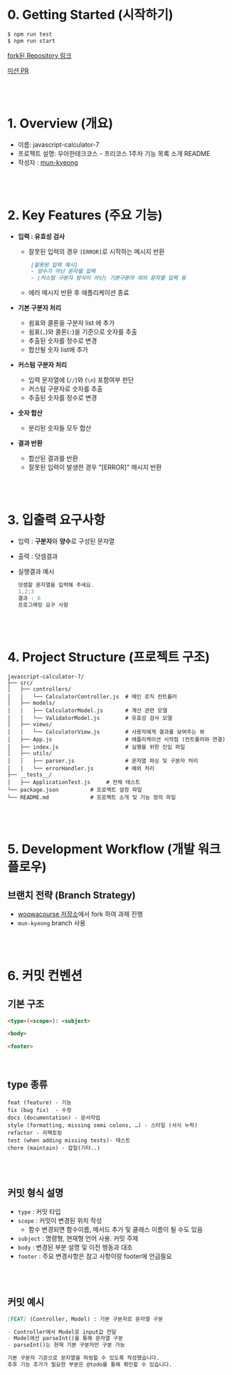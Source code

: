 <a href="https://club-project-one.vercel.app/" target="_blank">
</a>

<br/>
<br/>

# 0. Getting Started (시작하기)

```bash
$ npm run test
$ npm run start
```

[fork된 Repository 링크](https://github.com/mun-kyeong/javascript-calculator-7)

[미션 PR](https://github.com/woowacourse-precourse/javascript-calculator-7/pull/159)

<br/>
<br/>

# 1. Overview (개요)

- 이름: javascript-calculator-7
- 프로젝트 설명: 우아한테크코스 - 프리코스 1주차 기능 목록 소개 README
- 작성자 : [mun-kyeong](https://github.com/mun-kyeong)

<br/>
<br>

# 2. Key Features (주요 기능)

- **입력 : 유효성 검사**
  - 잘못된 입력의 경우 `[ERROR]`로 시작하는 메시지 반환
  ```md
      [잘못된 입력 예시]
      - 양수가 아닌 문자열 입력
      - (커스텀 구분자 방식이 아닌) 기본구분자 외의 문자열 입력 등
  ```
  - 에러 메시지 반환 후 애플리케이션 종료
- **기본 구분자 처리**
  - 쉼표와 콜론을 구분자 list 에 추가
  - 쉼표(`,`)와 콜론(`:`)을 기준으로 숫자를 추출
  - 추출된 숫자를 정수로 변경
  - 합산될 숫자 list에 추가
- **커스텀 구분자 처리**
  - 입력 문자열에 (`//`)와 (`\n`) 포함여부 판단
  - 커스텀 구분자로 숫자를 추출
  - 추출된 숫자를 정수로 변경
- **숫자 합산**

  - 분리된 숫자들 모두 합산

- **결과 반환**
  - 합산된 결과를 반환
  - 잘못된 입력이 발생한 경우 "[ERROR]" 메시지 반환

<br/>
<br/>

# 3. 입출력 요구사항

- 입력 : **구분자**와 **양수**로 구성된 문자열
- 출력 : 덧셈결과
- 실행결과 예시

  ```jsx
  덧셈할 문자열을 입력해 주세요.
  1,2:3
  결과 : 6
  프로그래밍 요구 사항
  ```

<br/>
<br/>

# 4. Project Structure (프로젝트 구조)

```plaintext
javascript-calculator-7/
├── src/
│   ├── controllers/
│   │   └── CalculatorController.js  # 메인 로직 컨트롤러
│   ├── models/
│   │   ├── CalculatorModel.js       # 계산 관련 모델
│   │   └── ValidatorModel.js        # 유효성 검사 모델
│   ├── views/
│   │   └── CalculatorView.js        # 사용자에게 결과를 보여주는 뷰
│   ├── App.js                       # 애플리케이션 시작점 (컨트롤러와 연결)
│   ├── index.js                     # 실행을 위한 진입 파일
│   ├── utils/
│   │   ├── parser.js                # 문자열 파싱 및 구분자 처리
│   │   └── errorHandler.js          # 예외 처리
├── __tests__/
│   ├── ApplicationTest.js     # 전체 테스트
└── package.json          # 프로젝트 설정 파일
└── README.md             # 프로젝트 소개 및 기능 정의 파일

```

<br/>
<br/>

# 5. Development Workflow (개발 워크플로우)

## 브랜치 전략 (Branch Strategy)

- [woowacourse 저장소](https://github.com/woowacourse-precourse/javascript-calculator-7)에서 fork 하여 과제 진행
- `mun-kyeong` branch 사용

<br/>
<br/>

# 6. 커밋 컨벤션

## 기본 구조

```md
<type>(<scope>): <subject>

<body>

<footer>
```

<br/>

## type 종류

```
feat (feature) - 기능
fix (bug fix)  - 수정
docs (documentation) - 문서작업
style (formatting, missing semi colons, …) - 스타일 (서식 누락)
refactor - 리팩토링
test (when adding missing tests)- 테스트
chore (maintain) - 잡일(기타..)
```

<br/>
<br/>

## 커밋 형식 설명

- `type` : 커밋 타입
- `scope` : 커밋이 변경된 위치 작성
  - 함수 변경되면 함수이름, 메서드 추가 및 클래스 이름이 될 수도 있음
- `subject` : 명령형, 현재형 언어 사용. 커밋 주제
- `body` : 변경된 부분 설명 및 이전 행동과 대조
- `footer` : 주요 변경사항은 참고 사항이랑 footer에 언급필요

<br/>
<br/>

## 커밋 예시

```md
[FEAT] (Controller, Model) : 기본 구분자로 문자열 구분

- Controller에서 Model로 input값 전달
- Model에선 parseInt()을 통해 문자열 구분
- parseInt()는 현재 기본 구분자만 구분 가능

기본 구분자 기준으로 문자열을 파씽할 수 있도록 작성했습니다.
추후 기능 추가가 필요한 부분은 @todo를 통해 확인할 수 있습니다.
```

<br/>
